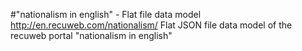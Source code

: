 #"nationalism in english" - Flat file data model
http://en.recuweb.com/nationalism/
Flat JSON file data model of the recuweb portal "nationalism in english"
